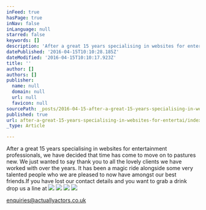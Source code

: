 ```yaml
---
inFeed: true
hasPage: true
inNav: false
inLanguage: null
starred: false
keywords: []
description: 'After a great 15 years specialising in websites for entertainment professionals, we have decided that time has come to move on to pastures new. We just wanted to say thank you to all the lovely clients we have worked with over the years. It has been a magic ride alongside some very talented people who we are pleased to now have amongst our best friends.If you have lost our contact details and you want to grab a drink drop us a line at'
datePublished: '2016-04-15T10:10:28.185Z'
dateModified: '2016-04-15T10:10:17.923Z'
title: ''
author: []
authors: []
publisher:
  name: null
  domain: null
  url: null
  favicon: null
sourcePath: _posts/2016-04-15-after-a-great-15-years-specialising-in-websites-for-entertai.md
published: true
url: after-a-great-15-years-specialising-in-websites-for-entertai/index.html
_type: Article

---
```

After a great 15 years specialising in websites for entertainment professionals, we have decided that time has come to move on to pastures new. We just wanted to say thank you to all the lovely clients we have worked with over the years. It has been a magic ride alongside some very talented people who we are pleased to now have amongst our best friends.If you have lost our contact details and you want to grab a drink drop us a line at
![](https://the-grid-user-content.s3-us-west-2.amazonaws.com/c02413ea-d2e5-4f51-8c8c-14bfe75cfe8a.jpg)
![](https://the-grid-user-content.s3-us-west-2.amazonaws.com/c204d2ef-7f1c-4c1e-bbb2-17c9e617fd22.jpg)
![](https://the-grid-user-content.s3-us-west-2.amazonaws.com/75b1dd09-d3c9-4a62-826b-e7154549e1ce.jpg)
![](https://the-grid-user-content.s3-us-west-2.amazonaws.com/2d176ad6-04cb-42ff-b033-509ab9801404.jpg)

[enquiries@actuallyactors.co.uk][0]

[0]: mailto:enquiries@actuallyactors.co.uk